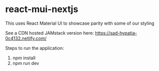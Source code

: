 # react-mui-nextjs
This uses React Material UI to showcase parity with some of our styling

See a CDN hosted JAMstack version here:
https://sad-hypatia-0c4132.netlify.com/

Steps to run the application:

1) npm install
2) npm run dev

